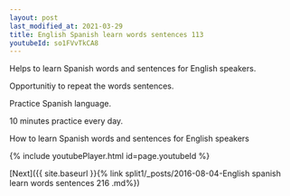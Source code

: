 ```yaml
---
layout: post
last_modified_at: 2021-03-29
title: English Spanish learn words sentences 113 
youtubeId: so1FVvTkCA8
---
```

 
 
Helps to learn Spanish words and sentences for English speakers.

Opportunitiy to repeat the words sentences. 

Practice Spanish language. 
 
10 minutes practice every day. 
 
How to learn Spanish words and sentences for English speakers 
 
{% include youtubePlayer.html id=page.youtubeId %}
 
 
[Next]({{ site.baseurl }}{% link  split1/_posts/2016-08-04-English spanish learn words sentences 216 .md%})
 
